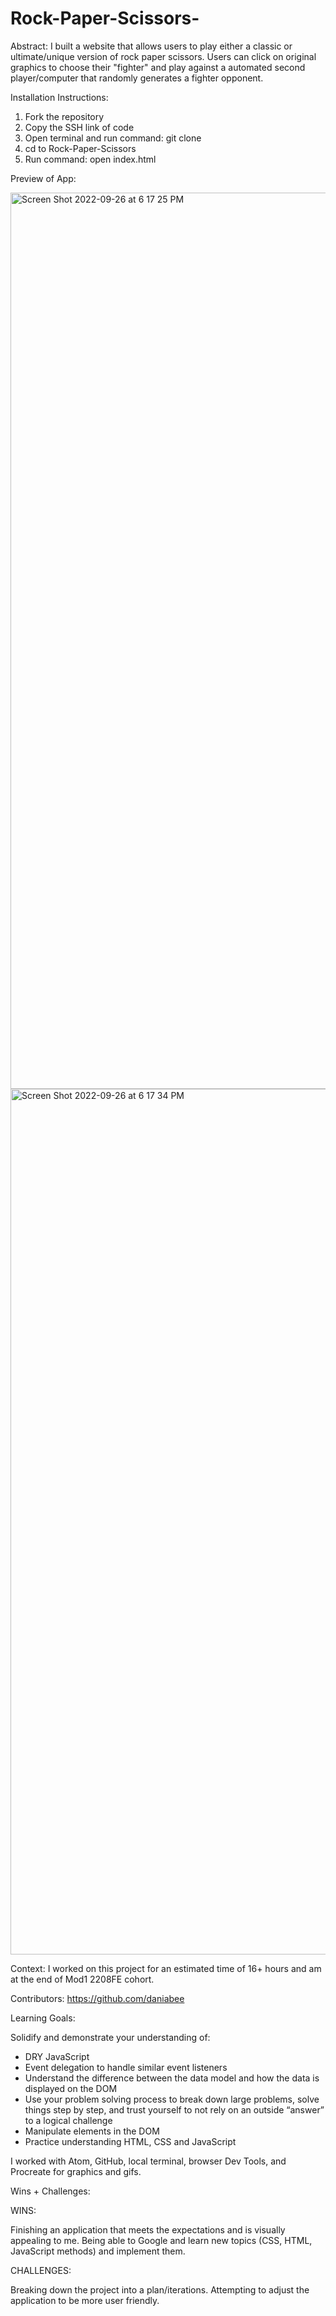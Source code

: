 # Rock-Paper-Scissors-

Abstract:
I built a website that allows users to play either a classic or ultimate/unique version of rock paper scissors. Users can click on original graphics to choose their "fighter" and play against a automated second player/computer that randomly generates a fighter opponent.

Installation Instructions:
1. Fork the repository</li>
1. Copy the SSH link of code</li>
1. Open terminal and run command: git clone</li>
1. cd to Rock-Paper-Scissors</li>
1. Run command: open index.html</li>

Preview of App:

<img width="1434" alt="Screen Shot 2022-09-26 at 6 17 25 PM" src="https://user-images.githubusercontent.com/108088961/192403201-13090d31-27c7-46ae-8cde-ad228ee79212.png">

<img width="1385" alt="Screen Shot 2022-09-26 at 6 17 34 PM" src="https://user-images.githubusercontent.com/108088961/192403186-3528e704-cc89-4135-b19e-eb643ac7fbba.png">

Context:
I worked on this project for an estimated time of 16+ hours and am at the end of Mod1 2208FE cohort.

Contributors:
https://github.com/daniabee

Learning Goals:

Solidify and demonstrate your understanding of:
+ DRY JavaScript
+ Event delegation to handle similar event listeners
+ Understand the difference between the data model and how the data is displayed on the DOM
+ Use your problem solving process to break down large problems, solve things step by step, and trust yourself to not rely on an outside “answer” to a logical challenge
+ Manipulate elements in the DOM
+ Practice understanding HTML, CSS and JavaScript

I worked with Atom, GitHub, local terminal, browser Dev Tools, and Procreate for graphics and gifs. 

Wins + Challenges:

WINS:

Finishing an application that meets the expectations and is visually appealing to me.
Being able to Google and learn new topics (CSS, HTML, JavaScript methods) and implement them.

CHALLENGES:

Breaking down the project into a plan/iterations. 
Attempting to adjust the application to be more user friendly. 
